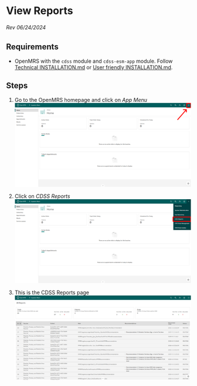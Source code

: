 # View Reports

###### Rev 06/24/2024

## Requirements

- OpenMRS with the `cdss` module and `cdss-esm-app` module. Follow [Technical INSTALLATION.md](https://github.com/xjing16/EMR_EHR4CDSSPCP/blob/main/OpenMRS/docs/Installation-Technical/INSTALLATION.md) or [User friendly INSTALLATION.md](https://github.com/xjing16/EMR_EHR4CDSSPCP/blob/main/OpenMRS/docs/Installation-User-Friendly/INSTALLATION.md).

## Steps

1. Go to the OpenMRS homepage and click on *App Menu*
    ![](./HomePage.png)

2. Click on *CDSS Reports* 
    ![](./HomePage2.png)

3. This is the CDSS Reports page
    ![](./ReportsPage.png)

